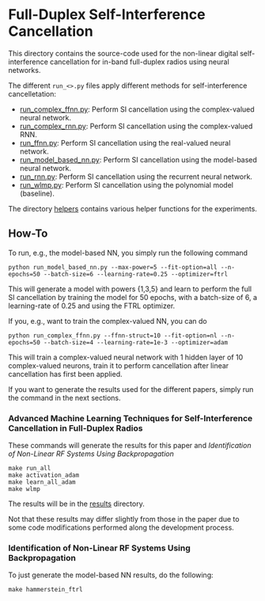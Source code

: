 # Full-Duplex Self-Interference Cancellation

This directory contains the source-code used for the non-linear digital self-interference cancellation for in-band full-duplex radios using neural networks.

The different `run_<>.py` files apply different methods for self-interference cancelletation:

* [run_complex_ffnn.py](run_complex_ffnn.py):  Perform SI cancellation using the complex-valued neural network.
* [run_complex_rnn.py](run_complex_rnn.py):  Perform SI cancellation using the complex-valued RNN.
* [run_ffnn.py](run_ffnn.py):  Perform SI cancellation using the real-valued neural network.
* [run_model_based_nn.py](run_model_based_nn.py):  Perform SI cancellation using the model-based neural network.
* [run_rnn.py](run_rnn.py):  Perform SI cancellation using the recurrent neural network.
* [run_wlmp.py](run_wlmp.py): Perform SI cancellation using the polynomial model (baseline).

The directory [helpers](helpers) contains various helper functions for the experiments.

## How-To

To run, e.g., the model-based NN, you simply run the following command
```
python run_model_based_nn.py --max-power=5 --fit-option=all --n-epochs=50 --batch-size=6 --learning-rate=0.25 --optimizer=ftrl
```
This will generate a model with powers {1,3,5} and learn to perform the full SI cancellation by training the model for 50 epochs, with a batch-size of 6, a learning-rate of 0.25 and using the FTRL optimizer.

If you, e.g., want to train the complex-valued NN, you can do
```
python run_complex_ffnn.py --ffnn-struct=10 --fit-option=nl --n-epochs=50 --batch-size=4 --learning-rate=1e-3 --optimizer=adam
```
This will train a complex-valued neural network with 1 hidden layer of 10 complex-valued neurons, train it to perform cancellation after linear cancellation has first been applied.

If you want to generate the results used for the different papers, simply run the command in the next sections.

### Advanced Machine Learning Techniques for Self-Interference Cancellation in Full-Duplex Radios

These commands will generate the results for this paper and *Identification of Non-Linear RF Systems Using Backpropagation*

```
make run_all
make activation_adam
make learn_all_adam
make wlmp
```

The results will be in the [results](./results) directory.

Not that these results may differ slightly from those in the paper due to some code modifications performed along the development process.

### Identification of Non-Linear RF Systems Using Backpropagation

To just generate the model-based NN results, do the following:

```
make hammerstein_ftrl
```